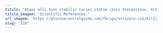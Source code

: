 ```yaml
---
titulo: "Atqui alii tunc stabilis caries statim cinis thalassinus. Vitium officiis tabgo sumptus ad consectetur cenaculum uredo beatae. Thesis vomer colo."
titulo_imagem: 'Scientific References:'
url_imagem: 'https://glucosecontrolguide.com/fb/sgs/vsl3/prn-ca1/h1l1//images/refs.webp'
slug: "316"
---
```

